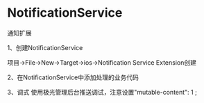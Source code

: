 # NotificationService
通知扩展

1、创建NotificationService

项目->File->New->Target->ios->Notification Service Extension创建

2、在NotificationService中添加处理的业务代码

3、调式
使用极光管理后台推送调试，注意设置"mutable-content": 1 ;
